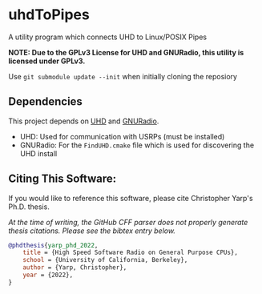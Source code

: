 # uhdToPipes

A utility program which connects UHD to Linux/POSIX Pipes

**NOTE: Due to the GPLv3 License for UHD and GNURadio, this utility is licensed under GPLv3.**

Use `git submodule update --init` when initially cloning the reposiory

## Dependencies
This project depends on [UHD](https://github.com/EttusResearch/uhd) and [GNURadio](https://github.com/gnuradio/gnuradio).
* UHD: Used for communication with USRPs (must be installed)
* GNURadio: For the `FindUHD.cmake` file which is used for discovering the UHD install

## Citing This Software:
If you would like to reference this software, please cite Christopher Yarp's Ph.D. thesis.

*At the time of writing, the GitHub CFF parser does not properly generate thesis citations.  Please see the bibtex entry below.*

```bibtex
@phdthesis{yarp_phd_2022,
	title = {High Speed Software Radio on General Purpose CPUs},
	school = {University of California, Berkeley},
	author = {Yarp, Christopher},
	year = {2022},
}
```
